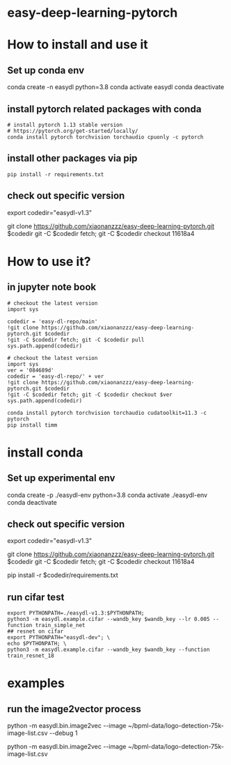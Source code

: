 # easy-deep-learning-pytorch


# How to install and use it

## Set up conda env
conda create -n easydl python=3.8
conda activate easydl
conda deactivate

## install pytorch related packages with conda
```
# install pytorch 1.13 stable version
# https://pytorch.org/get-started/locally/
conda install pytorch torchvision torchaudio cpuonly -c pytorch
```

## install other packages via pip
```
pip install -r requirements.txt

```




## check out specific version
export codedir="easydl-v1.3"

git clone https://github.com/xiaonanzzz/easy-deep-learning-pytorch.git $codedir
git -C $codedir fetch; git -C $codedir checkout 11618a4





# How to use it? 

## in jupyter note book

```
# checkout the latest version
import sys

codedir = 'easy-dl-repo/main'
!git clone https://github.com/xiaonanzzz/easy-deep-learning-pytorch.git $codedir
!git -C $codedir fetch; git -C $codedir pull
sys.path.append(codedir)
```

```ipython
# checkout the latest version
import sys
ver = '084689d'
codedir = 'easy-dl-repo/' + ver
!git clone https://github.com/xiaonanzzz/easy-deep-learning-pytorch.git $codedir
!git -C $codedir fetch; git -C $codedir checkout $ver
sys.path.append(codedir)
```

```shell
conda install pytorch torchvision torchaudio cudatoolkit=11.3 -c pytorch
pip install timm

```

# install conda

## Set up experimental env
conda create -p ./easydl-env python=3.8
conda activate ./easydl-env
conda deactivate


## check out specific version
export codedir="easydl-v1.3"

git clone https://github.com/xiaonanzzz/easy-deep-learning-pytorch.git $codedir
git -C $codedir fetch; git -C $codedir checkout 11618a4


pip install -r $codedir/requirements.txt

## run cifar test
```shell
export PYTHONPATH=./easydl-v1.3:$PYTHONPATH;
python3 -m easydl.example.cifar --wandb_key $wandb_key --lr 0.005 --function train_simple_net
## resnet on cifar
export PYTHONPATH="easydl-dev"; \
echo $PYTHONPATH; \
python3 -m easydl.example.cifar --wandb_key $wandb_key --function train_resnet_18
```


# examples

## run the image2vector process

python -m easydl.bin.image2vec --image  ~/bpml-data/logo-detection-75k-image-list.csv --debug 1

python -m easydl.bin.image2vec --image  ~/bpml-data/logo-detection-75k-image-list.csv
